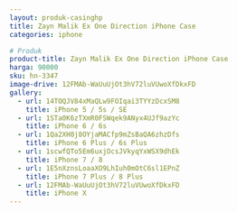 ```yaml
---
layout: produk-casinghp
title: Zayn Malik Ex One Direction iPhone Case
categories: iphone

# Produk
product-title: Zayn Malik Ex One Direction iPhone Case
harga: 90000
sku: hn-3347
image-drive: 12FMAb-WaUuUjOt3hV72luVUwoXfDkxFD
gallery:
  - url: 14TOQJV84xMaQLw9FOIqai3TYYzDcxSM8
    title: iPhone 5 / 5s / SE
  - url: 1STa0K6zTXmR0FSWqek9ANyx4UJf9azYc
    title: iPhone 6 / 6s
  - url: 1Qa2XH0j8OYjaMACfp9mZsBaQA6zhzDfs
    title: iPhone 6 Plus / 6s Plus
  - url: 1scwfQTo5Em6uxjOcsJVkyqYxWSX9dhEk
    title: iPhone 7 / 8
  - url: 1E5nXznsLoaaXO9LhIuh0mOtC6sl1EPnZ
    title: iPhone 7 Plus / 8 Plus
  - url: 12FMAb-WaUuUjOt3hV72luVUwoXfDkxFD
    title: iPhone X
---
```


